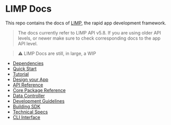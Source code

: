 # LIMP Docs
This repo contains the docs of [LIMP](https://github.com/masaar/limp), the rapid app development framework.

> The docs currently refer to LIMP API v5.8. If you are using older API levels, or newer make sure to check corresponding docs to the app API level.

> ⚠ LIMP Docs are still, in large, a WIP

* [Dependencies](/dependencies.md)
* [Quick Start](/quick-start.md)
* [Tutorial](/tutorial.md)
* [Design your App](/design-app.md)
* [API Reference](/api/README.md)
* [Core Package Reference](/core/README.md)
* [Data Controller](/data.md)
* [Development Guidelines](/dev-guide.md)
* [Building SDK](/build-sdk.md)
* [Technical Specs](/technical.md)
* [CLI Interface](/cli.md)